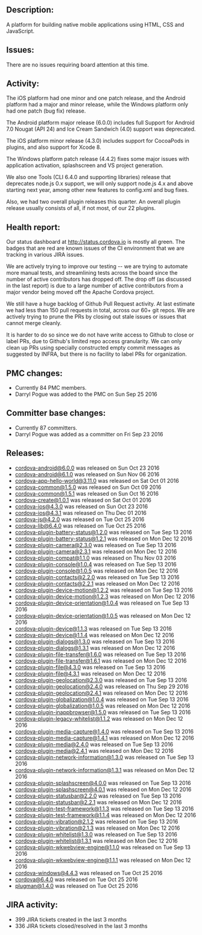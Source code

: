 ## Description: 
A platform for building native mobile applications using HTML, CSS and JavaScript.

## Issues: 
There are no issues requiring board attention at this time.

## Activity: 
 The iOS platform had one minor and one patch release, and the Android platform had a major and minor release,  while the Windows platform only had one patch (bug fix) release. 

The Android platform major release (6.0.0) includes full Support for Android 7.0 Nougat (API 24) and Ice Cream Sandwich (4.0) support was deprecated.

The iOS platform minor release (4.3.0) includes support for CocoaPods in plugins, and also support for Xcode 8.

The Windows platform patch release (4.4.2) fixes some major issues with application activation, splashscreen and VS project generation.

We also one Tools (CLI 6.4.0 and supporting libraries) release that deprecates node.js 0.x support, we will only support node.js 4.x and above starting next year, among other new features to config.xml and bug fixes.

Also, we had two overall plugin releases this quarter. An overall plugin release usually consists of all, if not most, of our 22 plugins.
   
## Health report: 

Our status dashboard at http://status.cordova.io is mostly all green. The badges that are red are known issues of the CI environment that we are tracking in various JIRA issues.

We are actively trying to improve our testing -- we are trying to automate more manual tests, and streamlining tests across the board since the number of active contributors has dropped off. The drop off (as discussed in the last report) is due to a large number of active contributors from a major vendor being moved off the Apache Cordova project.

We still have a huge backlog of Github Pull Request activity. At last estimate we had less than 150 pull requests in total, across our 60+ git repos. We are actively trying to prune the PRs by closing out stale issues or issues that cannot merge cleanly. 

It is harder to do so since we do not have write access to Github to close or label PRs, due to Github's limited repo access granularity. We can only clean up PRs using specially constructed empty commit messages as suggested by INFRA, but there is no facility to label PRs for organization. 
   
## PMC changes: 
   
 - Currently 84 PMC members. 
 - Darryl Pogue was added to the PMC on Sun Sep 25 2016 
   
## Committer base changes: 
   
 - Currently 87 committers. 
 - Darryl Pogue was added as a committer on Fri Sep 23 2016 
   
## Releases: 
   
 - cordova-android@6.0.0 was released on Sun Oct 23 2016 
 - cordova-android@6.1.0 was released on Sun Nov 06 2016 
 - cordova-app-hello-world@3.11.0 was released on Sat Oct 01 2016 
 - cordova-common@1.5.0 was released on Sun Oct 09 2016 
 - cordova-common@1.5.1 was released on Sun Oct 16 2016 
 - cordova-create@1.0.1 was released on Sat Oct 01 2016 
 - cordova-ios@4.3.0 was released on Sun Oct 23 2016 
 - cordova-ios@4.3.1 was released on Thu Dec 01 2016 
 - cordova-js@4.2.0 was released on Tue Oct 25 2016 
 - cordova-lib@6.4.0 was released on Tue Oct 25 2016 
 - cordova-plugin-battery-status@1.2.0 was released on Tue Sep 13 2016 
 - cordova-plugin-battery-status@1.2.1 was released on Mon Dec 12 2016 
 - cordova-plugin-camera@2.3.0 was released on Tue Sep 13 2016 
 - cordova-plugin-camera@2.3.1 was released on Mon Dec 12 2016 
 - cordova-plugin-compat@1.1.0 was released on Thu Nov 03 2016 
 - cordova-plugin-console@1.0.4 was released on Tue Sep 13 2016 
 - cordova-plugin-console@1.0.5 was released on Mon Dec 12 2016 
 - cordova-plugin-contacts@2.2.0 was released on Tue Sep 13 2016 
 - cordova-plugin-contacts@2.2.1 was released on Mon Dec 12 2016 
 - cordova-plugin-device-motion@1.2.2 was released on Tue Sep 13 2016 
 - cordova-plugin-device-motion@1.2.3 was released on Mon Dec 12 2016 
 - cordova-plugin-device-orientation@1.0.4 was released on Tue Sep 13 2016 
 - cordova-plugin-device-orientation@1.0.5 was released on Mon Dec 12 2016 
 - cordova-plugin-device@1.1.3 was released on Tue Sep 13 2016 
 - cordova-plugin-device@1.1.4 was released on Mon Dec 12 2016 
 - cordova-plugin-dialogs@1.3.0 was released on Tue Sep 13 2016 
 - cordova-plugin-dialogs@1.3.1 was released on Mon Dec 12 2016 
 - cordova-plugin-file-transfer@1.6.0 was released on Tue Sep 13 2016 
 - cordova-plugin-file-transfer@1.6.1 was released on Mon Dec 12 2016 
 - cordova-plugin-file@4.3.0 was released on Tue Sep 13 2016 
 - cordova-plugin-file@4.3.1 was released on Mon Dec 12 2016 
 - cordova-plugin-geolocation@2.3.0 was released on Tue Sep 13 2016 
 - cordova-plugin-geolocation@2.4.0 was released on Thu Sep 29 2016 
 - cordova-plugin-geolocation@2.4.1 was released on Mon Dec 12 2016 
 - cordova-plugin-globalization@1.0.4 was released on Tue Sep 13 2016 
 - cordova-plugin-globalization@1.0.5 was released on Mon Dec 12 2016 
 - cordova-plugin-inappbrowser@1.5.0 was released on Tue Sep 13 2016 
 - cordova-plugin-legacy-whitelist@1.1.2 was released on Mon Dec 12 2016 
 - cordova-plugin-media-capture@1.4.0 was released on Tue Sep 13 2016 
 - cordova-plugin-media-capture@1.4.1 was released on Mon Dec 12 2016 
 - cordova-plugin-media@2.4.0 was released on Tue Sep 13 2016 
 - cordova-plugin-media@2.4.1 was released on Mon Dec 12 2016 
 - cordova-plugin-network-information@1.3.0 was released on Tue Sep 13 2016 
 - cordova-plugin-network-information@1.3.1 was released on Mon Dec 12 2016 
 - cordova-plugin-splashscreen@4.0.0 was released on Tue Sep 13 2016 
 - cordova-plugin-splashscreen@4.0.1 was released on Mon Dec 12 2016 
 - cordova-plugin-statusbar@2.2.0 was released on Tue Sep 13 2016 
 - cordova-plugin-statusbar@2.2.1 was released on Mon Dec 12 2016 
 - cordova-plugin-test-framework@1.1.3 was released on Tue Sep 13 2016 
 - cordova-plugin-test-framework@1.1.4 was released on Mon Dec 12 2016 
 - cordova-plugin-vibration@2.1.2 was released on Tue Sep 13 2016 
 - cordova-plugin-vibration@2.1.3 was released on Mon Dec 12 2016 
 - cordova-plugin-whitelist@1.3.0 was released on Tue Sep 13 2016 
 - cordova-plugin-whitelist@1.3.1 was released on Mon Dec 12 2016 
 - cordova-plugin-wkwebview-engine@1.1.0 was released on Tue Sep 13 2016 
 - cordova-plugin-wkwebview-engine@1.1.1 was released on Mon Dec 12 2016 
 - cordova-windows@4.4.3 was released on Tue Oct 25 2016 
 - cordova@6.4.0 was released on Tue Oct 25 2016 
 - plugman@1.4.0 was released on Tue Oct 25 2016 
   
## JIRA activity: 
   
 - 399 JIRA tickets created in the last 3 months 
 - 336 JIRA tickets closed/resolved in the last 3 months 
